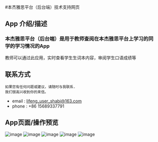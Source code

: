 #本杰雅思平台（后台端）技术支持网页

## App 介绍/描述

### 本杰雅思平台（后台端）是用于教师查阅在本杰雅思平台上学习的同学的学习情况的App

教师可以通过此应用，实时查看学生生词本内容，审阅学生口语成绩等

## 联系方式 

    如果您有任何问题或建议，请随时与我联系.
    我们很高兴收到你的来信。

  * email : lifeng_user_shabi@163.com
  * phone : +86 15689337791

## App页面/操作预览

![image](https://github.com/saberShenFeng/ielts/blob/master/images_for_teacher/5.5-0.png)
![image](https://github.com/saberShenFeng/ielts/blob/master/images_for_teacher/5.5-1.jpg)
![image](https://github.com/saberShenFeng/ielts/blob/master/images_for_teacher/5.5-2.jpg)
![image](https://github.com/saberShenFeng/ielts/blob/master/images_for_teacher/5.5-3.jpg)
![image](https://github.com/saberShenFeng/ielts/blob/master/images_for_teacher/5.5-4.jpg)

